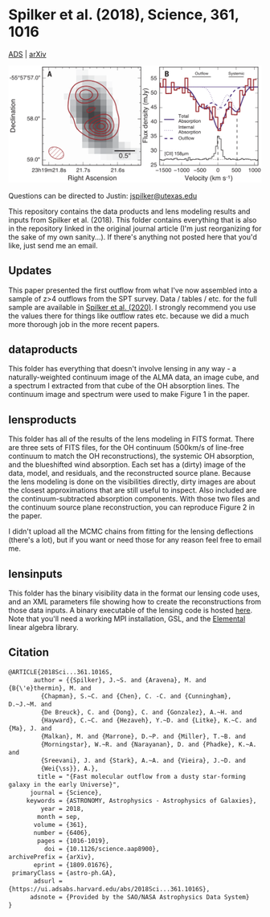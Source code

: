 Spilker et al. (2018), Science, 361, 1016
=========================================

[ADS](https://ui.adsabs.harvard.edu/abs/2018Sci...361.1016S/abstract) | [arXiv](https://arxiv.org/abs/1809.01676)

![z = 5.3 Molecular Outflow](Fig1_outflowdata.png)

Questions can be directed to Justin: [jspilker@utexas.edu](mailto:jspilker@utexas.edu)

This repository contains the data products and lens modeling results and inputs from Spilker et al. (2018).
This folder contains everything that is also in the repository linked in the original
journal article (I'm just reorganizing for the sake of my own sanity...).
If there's anything not posted here that you'd like, just send me an email.

Updates
-------

This paper presented the first outflow from what I've now assembled into a sample of z>4 outflows
from the SPT survey. Data / tables / etc. for the full sample are available in
[Spilker et al. (2020)](https://github.com/spt-smg/publicdatadata/tree/master/spilker2020_hiz_moloutflow_sample). I strongly recommend you
use the values there for things like outflow rates etc. because we did a much more thorough job
in the more recent papers.


dataproducts
------------

This folder has everything that doesn't involve lensing in any way - a naturally-weighted continuum image of
the ALMA data, an image cube, and a spectrum I extracted from that cube of the OH absorption lines. The 
continuum image and spectrum were used to make Figure 1 in the paper.

lensproducts
------------

This folder has all of the results of the lens modeling in FITS format. There are three sets of FITS files, for
the OH continuum (500km/s of line-free continuum to match the OH reconstructions), the systemic OH absorption, and
the blueshifted wind absorption. Each set has a (dirty) image of the data, model, and residuals, and the reconstructed
source plane. Because the lens modeling is done on the visibilities directly, dirty images are about the closest
approximations that are still useful to inspect. Also included are the continuum-subtracted absorption components. With 
those two files and the continuum source plane reconstruction, you can reproduce Figure 2 in the paper. 

I didn't upload all the MCMC chains from fitting for the lensing deflections (there's a lot), but if you want or need
those for any reason feel free to email me.

lensinputs
----------

This folder has the binary visibility data in the format our lensing code uses, and an XML parameters file showing how
to create the reconstructions from those data inputs. A binary executable of the lensing code is hosted 
[here](https://github.com/yasharhezaveh/Ripple/releases). Note that you'll need a working MPI installation, GSL,
and the [Elemental](http://libelemental.org/) linear algebra library. 

Citation
--------

    @ARTICLE{2018Sci...361.1016S,
           author = {{Spilker}, J.~S. and {Aravena}, M. and {B{\'e}thermin}, M. and
             {Chapman}, S.~C. and {Chen}, C. -C. and {Cunningham}, D.~J.~M. and
             {De Breuck}, C. and {Dong}, C. and {Gonzalez}, A.~H. and
             {Hayward}, C.~C. and {Hezaveh}, Y.~D. and {Litke}, K.~C. and {Ma}, J. and
             {Malkan}, M. and {Marrone}, D.~P. and {Miller}, T.~B. and
             {Morningstar}, W.~R. and {Narayanan}, D. and {Phadke}, K.~A. and
             {Sreevani}, J. and {Stark}, A.~A. and {Vieira}, J.~D. and
             {Wei{\ss}}, A.},
            title = "{Fast molecular outflow from a dusty star-forming galaxy in the early Universe}",
          journal = {Science},
         keywords = {ASTRONOMY, Astrophysics - Astrophysics of Galaxies},
             year = 2018,
            month = sep,
           volume = {361},
           number = {6406},
            pages = {1016-1019},
              doi = {10.1126/science.aap8900},
    archivePrefix = {arXiv},
           eprint = {1809.01676},
     primaryClass = {astro-ph.GA},
           adsurl = {https://ui.adsabs.harvard.edu/abs/2018Sci...361.1016S},
          adsnote = {Provided by the SAO/NASA Astrophysics Data System}
    }

